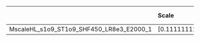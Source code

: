 |                                          | Scale                | Scale Tensor   | Learning Rate   | Best PSNR           | Best SSIM            |
|:-----------------------------------------|:---------------------|:---------------|:----------------|:--------------------|:---------------------|
| MscaleHL_s1o9_ST1o9_SHF450_LR8e3_E2000_1 | [0.1111111111111111] | [None]         | [0.008]         | [28.97512435913086] | [0.8890252532955107] |